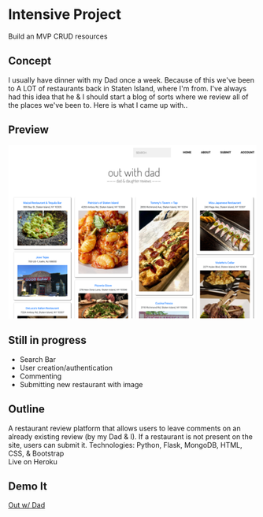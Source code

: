 # Intensive Project
Build an MVP
CRUD resources

## Concept
I usually have dinner with my Dad once a week. Because of this we've been to A LOT of restaurants back in Staten Island, where I'm from. I've always had this idea that he & I should start a blog of sorts where we review all of the places we've been to. Here is what I came up with..

## Preview
![screenshot](current.png)

## Still in progress
- Search Bar
- User creation/authentication
- Commenting
- Submitting new restaurant with image

## Outline
A restaurant review platform that allows users to leave comments on an already existing review (by my Dad & I). If a restaurant is not present on the site, users can submit it.
Technologies: Python, Flask, MongoDB, HTML, CSS, & Bootstrap
</br>
Live on Heroku

## Demo It
[Out w/ Dad](https://out-with-dad-cc.herokuapp.com/)
